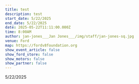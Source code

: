 ```yaml
---
title: test
description: test
start_date: 5/22/2025
end_date: 5/22/2025
date: 2025-05-22T11:11:00.000Z
time: 8:00AM
author: jan-jones___Jan Jones___/img/staff/jan-jones-sq.jpg
venue: Ford
map: https://fordv8foundation.org
show_event_article: false
show_ford_store: false
show_motors: false
show_partner: false
---
```

5/22/2025
